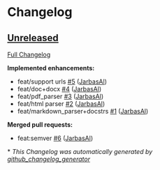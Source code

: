 # Changelog

## [Unreleased](https://github.com/TigreGotico/ovos-document-chunkers/tree/HEAD)

[Full Changelog](https://github.com/TigreGotico/ovos-document-chunkers/compare/86abde343f1d3157edc7ea9a9b1a1d106636cdbe...HEAD)

**Implemented enhancements:**

- feat/support urls [\#5](https://github.com/TigreGotico/ovos-document-chunkers/pull/5) ([JarbasAl](https://github.com/JarbasAl))
- feat/doc+docx [\#4](https://github.com/TigreGotico/ovos-document-chunkers/pull/4) ([JarbasAl](https://github.com/JarbasAl))
- feat/pdf\_parser [\#3](https://github.com/TigreGotico/ovos-document-chunkers/pull/3) ([JarbasAl](https://github.com/JarbasAl))
- feat/html parser [\#2](https://github.com/TigreGotico/ovos-document-chunkers/pull/2) ([JarbasAl](https://github.com/JarbasAl))
- feat/markdown\_parser+docstrs [\#1](https://github.com/TigreGotico/ovos-document-chunkers/pull/1) ([JarbasAl](https://github.com/JarbasAl))

**Merged pull requests:**

- feat:semver [\#6](https://github.com/TigreGotico/ovos-document-chunkers/pull/6) ([JarbasAl](https://github.com/JarbasAl))



\* *This Changelog was automatically generated by [github_changelog_generator](https://github.com/github-changelog-generator/github-changelog-generator)*
